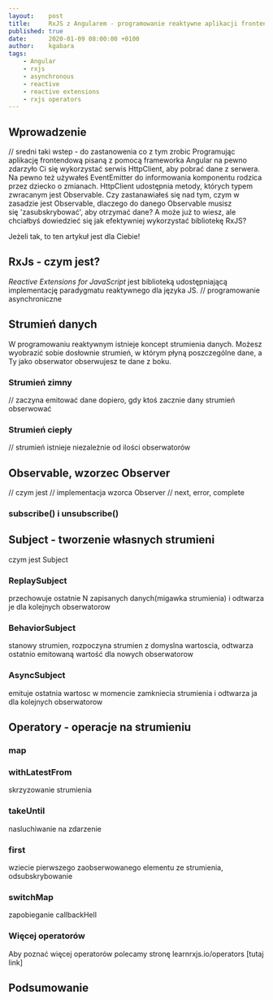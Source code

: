 ```yaml
---
layout:    post
title:     RxJS z Angularem - programowanie reaktywne aplikacji frontendowych
published: true
date:      2020-01-09 08:00:00 +0100
author:    kgabara
tags:
    - Angular
    - rxjs
    - asynchronous
    - reactive
    - reactive extensions
    - rxjs operators
---
```

## Wprowadzenie
// sredni taki wstep - do zastanowenia co z tym zrobic
Programując aplikację frontendową pisaną z pomocą frameworka Angular na pewno zdarzyło Ci się wykorzystać serwis HttpClient, aby pobrać dane z serwera. Na pewno też używałeś EventEmitter do informowania komponentu rodzica przez dziecko o zmianach. HttpClient udostępnia metody, których typem zwracanym jest Observable. Czy zastanawiałeś się nad tym, czym w zasadzie jest Observable, dlaczego do danego Observable musisz się 'zasubskrybować', aby otrzymać dane? A może już to wiesz, ale chciałbyś dowiedzieć się jak efektywniej wykorzystać bibliotekę RxJS?

Jeżeli tak, to ten artykuł jest dla Ciebie!

## RxJs - czym jest?
_Reactive Extensions for JavaScript_ jest biblioteką udostępniającą implementację paradygmatu reaktywnego dla języka JS. 
// programowanie asynchroniczne

## Strumień danych
W programowaniu reaktywnym istnieje koncept strumienia danych. Możesz wyobrazić sobie dosłownie strumień, w którym płyną poszczególne dane, a Ty jako obserwator obserwujesz te dane z boku.
### Strumień zimny
// zaczyna emitować dane dopiero, gdy ktoś zacznie dany strumień obserwować
### Strumień ciepły
// strumień istnieje niezależnie od ilości obserwatorów

## Observable, wzorzec Observer
// czym jest
// implementacja wzorca Observer
// next, error, complete
### subscribe() i unsubscribe()


## Subject - tworzenie własnych strumieni
czym jest Subject

### ReplaySubject
przechowuje ostatnie N zapisanych danych(migawka strumienia) i odtwarza je dla kolejnych obserwatorow 
### BehaviorSubject
stanowy strumien, rozpoczyna strumien z domyslna wartoscia, odtwarza ostatnio emitowaną wartość dla nowych obserwatorow 
### AsyncSubject
emituje ostatnia wartosc w momencie zamkniecia strumienia i odtwarza ja dla kolejnych obserwatorow
## Operatory - operacje na strumieniu
### map
### withLatestFrom
skrzyzowanie strumienia
### takeUntil
nasluchiwanie na zdarzenie 
### first
wziecie pierwszego zaobserwowanego elementu ze strumienia, odsubskrybowanie
### switchMap
zapobieganie callbackHell
### Więcej operatorów 
Aby poznać więcej operatorów polecamy stronę learnrxjs.io/operators [tutaj link]

## Podsumowanie

